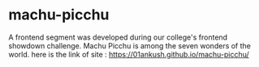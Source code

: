 # machu-picchu
A frontend segment was developed during our college's frontend showdown challenge. Machu Picchu is among the seven wonders of the world.
here is the link of site : https://01ankush.github.io/machu-picchu/
